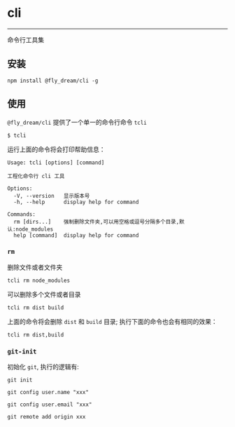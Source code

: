 # cli

---

命令行工具集

## 安装

```shell
npm install @fly_dream/cli -g
```

## 使用

`@fly_dream/cli` 提供了一个单一的命令行命令 `tcli`

```shell
$ tcli
```

运行上面的命令将会打印帮助信息：

```text
Usage: tcli [options] [command]

工程化命令行 cli 工具

Options:
  -V, --version   显示版本号
  -h, --help      display help for command

Commands:
  rm [dirs...]    强制删除文件夹,可以用空格或逗号分隔多个目录,默认:node_modules
  help [command]  display help for command
```

### `rm`

删除文件或者文件夹

```shell
tcli rm node_modules
```

可以删除多个文件或者目录

```shell
tcli rm dist build
```

上面的命令将会删除 `dist` 和 `build` 目录; 执行下面的命令也会有相同的效果：

```shell
tcli rm dist,build
```

### `git-init`

初始化 `git`, 执行的逻辑有:

```shell
git init

git config user.name "xxx"

git config user.email "xxx"

git remote add origin xxx
```
